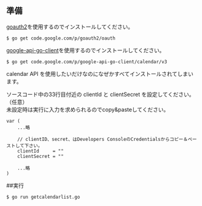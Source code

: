 ## 準備
[goauth2](https://code.google.com/p/goauth2/)を使用するのでインストールしてください。  
```
$ go get code.google.com/p/goauth2/oauth
```  
  
[google-api-go-client](https://code.google.com/p/google-api-go-client/)を使用するのでインストールしてください。  
```
$ go get code.google.com/p/google-api-go-client/calendar/v3
```  
calendar API を使用したいだけなのになぜかすべてインストールされてしまいます。
  
ソースコード中の33行目付近の clientId と clientSecret を設定してください。（任意）   
未設定時は実行に入力を求められるのでcopy&pasteしてください。  
```
var (
    ...略

    // clientID、secret、はDevelopers ConsoleのCredentialsからコピー＆ペーストして下さい。
    clientId     = ""
    clientSecret = ""

    ...略
)
```  

##実行
```
$ go run getcalendarlist.go
```  

